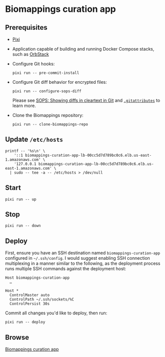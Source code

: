 <!-- vim: set ft=markdown : -->


# Biomappings curation app

## Prerequisites

* [Pixi](https://pixi.sh)

* Application capable of building and running Docker Compose stacks, such as
  [OrbStack](https://orbstack.dev)

* Configure Git hooks:

    ``` shell
    pixi run -- pre-commit-install
    ```

* Configure Git diff behavior for encrypted files:

    ``` shell
    pixi run -- configure-sops-diff
    ```

  Please see [SOPS: Showing diffs in cleartext in
  Git](https://github.com/getsops/sops#showing-diffs-in-cleartext-in-git) and
  [`.gitattributes`](.gitattributes) to learn more.

* Clone the Biomappings repository:

    ``` shell
    pixi run -- clone-biomappings-repo
    ```


## Update `/etc/hosts`

``` shell
printf -- '%s\n' \
    '::1 biomappings-curation-app-lb-00cc5d7d789bc0c6.elb.us-east-1.amazonaws.com' \
    '127.0.0.1 biomappings-curation-app-lb-00cc5d7d789bc0c6.elb.us-east-1.amazonaws.com' \
  | sudo -- tee -a -- /etc/hosts > /dev/null
```

## Start

``` shell
pixi run -- up
```

## Stop

``` shell
pixi run -- down
```

## Deploy

First, ensure you have an SSH destination named `biomappings-curation-app` configured in
`~/.ssh/config`. I would suggest enabling SSH connection multiplexing in a manner similar to the
following, as the deployment process runs multiple SSH commands against the deployment host:

``` text
Host biomappings-curation-app
  …

Host *
  ControlMaster auto
  ControlPath ~/.ssh/sockets/%C
  ControlPersist 30s
```

Commit all changes you'd like to deploy, then run:

``` shell
pixi run -- deploy
```

## Browse

[Biomappings curation app](https://biomappings-curation-app-lb-00cc5d7d789bc0c6.elb.us-east-1.amazonaws.com)
